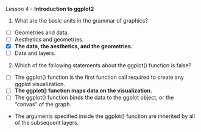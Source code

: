 Lesson 4 - **Introduction to ggplot2**

1.	What are the basic units in the grammar of graphics?
-  [ ]	Geometries and data.
-  [ ]	Aesthetics and geometries.
-  [x]	**The data, the aesthetics, and the geometries.**
-  [ ]	Data and layers.

2.	Which of the following statements about the ggplot() function is false?
-  [ ]	The ggplot() function is the first function call required to create any ggplot visualization.
-  [ ]	**The ggplot() function maps data on the visualization.**
-  [ ]	The ggplot() function binds the data to the ggplot object, or the “canvas” of the graph.
-	The arguments specified inside the ggplot() function are inherited by all of the subsequent layers.
